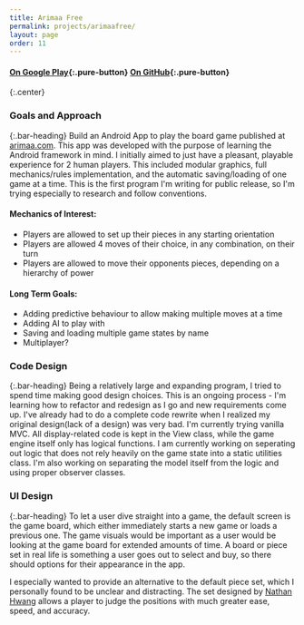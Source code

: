 ```yaml
---
title: Arimaa Free
permalink: projects/arimaafree/
layout: page
order: 11
---
```

[googleplay]: https://play.google.com/store/apps/details?id=email.com.gmail.songjiapei.arimaa&hl=en
[github]: https://github.com/jack-song/Arimaa
[arimaa]: http://arimaa.com/arimaa/
[nathan]: http://thenoviceoof.com/blog/projects/arimaa-icon-set/

#### [On Google Play][googleplay]{:.pure-button}  [On GitHub][github]{:.pure-button}
{:.center}


### Goals and Approach
{:.bar-heading}
Build an Android App to play the board game published at [arimaa.com][arimaa]. This app was developed with the purpose of learning the Android framework in mind. I initially aimed to just have a pleasant, playable experience for 2 human players. This included modular graphics, full mechanics/rules implementation, and the automatic saving/loading of one game at a time. This is the first program I'm writing for public release, so I'm trying especially to research and follow conventions.

#### Mechanics of Interest:

- Players are allowed to set up their pieces in any starting orientation
- Players are allowed 4 moves of their choice, in any combination, on their turn
- Players are allowed to move their opponents pieces, depending on a hierarchy of power

#### Long Term Goals:

- Adding predictive behaviour to allow making multiple moves at a time
- Adding AI to play with
- Saving and loading multiple game states by name
- Multiplayer?

### Code Design
{:.bar-heading}
Being a relatively large and expanding program, I tried to spend time making good design choices. This is an ongoing process - I'm learning how to refactor and redesign as I go and new requirements come up. I've already had to do a complete code rewrite when I realized my original design(lack of a design) was very bad. I'm currently trying vanilla MVC. All display-related code is kept in the View class, while the game engine itself only has logical functions. I am currently working on seperating out logic that does not rely heavily on the game state into a static utilities class. I'm also working on separating the model itself from the logic and using proper observer classes. 

### UI Design
{:.bar-heading}
To let a user dive straight into a game, the default screen is the game board, which either immediately starts a new game or loads a previous one. The game visuals would be important as a user would be looking at the game board for extended amounts of time. A board or piece set in real life is something a user goes out to select and buy, so there should options for their appearance in the app.

I especially wanted to provide an alternative to the default piece set, which I personally found to be unclear and distracting. The set designed by [Nathan Hwang][nathan] allows a player to judge the positions with much greater ease, speed, and accuracy.